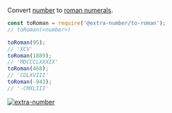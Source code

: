 Convert [number] to [roman numerals].

```javascript
const toRoman = require('@extra-number/to-roman');
// toRoman(<number>)

toRoman(95);
// 'XCV'
toRoman(1889);
// 'MDCCCLXXXIX'
toRoman(468);
// 'CDLXVIII'
toRoman(-943);
// '-CMXLIII'
```


[![extra-number](https://i.imgur.com/MCb8pjO.jpg)](https://www.npmjs.com/package/extra-number)

[number]: https://developer.mozilla.org/en-US/docs/Web/JavaScript/Guide/Numbers_and_dates
[roman numerals]: https://en.wikipedia.org/wiki/Roman_numerals
